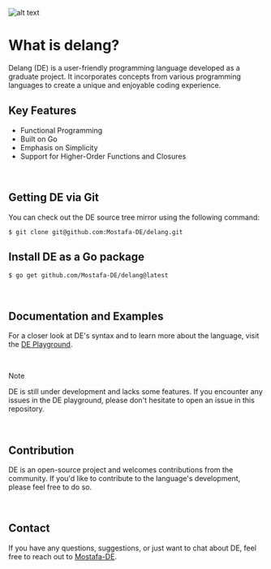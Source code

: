 ![alt text](https://res.cloudinary.com/dcj3o6yi5/image/upload/v1694814823/delang-rocks_lvj0zm.png)

# What is delang?
Delang (DE) is a user-friendly programming language developed as a graduate project.
It incorporates concepts from various programming languages to create a unique and enjoyable coding experience.

## Key Features
* Functional Programming
* Built on Go
* Emphasis on Simplicity
* Support for Higher-Order Functions and Closures

<br />

## Getting DE via Git
You can check out the DE source tree mirror using the following command:

    $ git clone git@github.com:Mostafa-DE/delang.git

## Install DE as a Go package

    $ go get github.com/Mostafa-DE/delang@latest

<br />

## Documentation and Examples
For a closer look at DE's syntax and to learn more about the language, visit the [DE Playground](https://delang.mostafade.com/play).

<br />

> [!NOTE]
> DE is still under development and lacks some features. 
> If you encounter any issues in the DE playground, please don't hesitate to open an issue in this repository.

<br />

## Contribution
DE is an open-source project and welcomes contributions from the community.
If you'd like to contribute to the language's development, please feel free to do so.

<br />

## Contact
If you have any questions, suggestions, or just want to chat about DE, feel free to reach out to [Mostafa-DE](https://mostafade.com).
